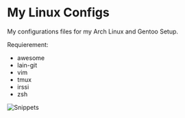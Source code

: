 # My Linux Configs
My configurations files for my Arch Linux and Gentoo Setup.

Requierement:
* awesome
* lain-git
* vim
* tmux
* irssi
* zsh

![Snippets](https://raw.githubusercontent.com/seytz/dotfiles/master/screen/bbb.png)
